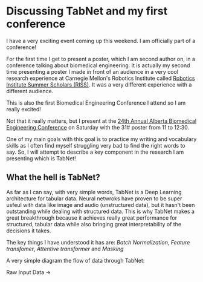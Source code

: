 # Discussing TabNet and my first conference

I have a very exciting event coming up this weekend. I am officially part of a conference! 

For the first time I get to present a poster, which I am second author on, in a conference talking about biomedical engineering. It is actually
my second time presenting a poster I made in front of an audience in a very cool research experience at Carnegie Mellon's Robotics Institute
called [Robotics Institute Summer Scholars (RISS)](https://riss.ri.cmu.edu/). It was a very different experience with a different audience. 

This is also the first Biomedical Engineering Conference I attend so I am really excited! 

Not that it really matters, but I present at the [24th Annual Alberta Biomedical Engineering Conference](https://schulich.ucalgary.ca/biomedical/news-events/annual-alberta-biomedical-engineering-conference) on Saturday with the 31# poster from 
11 to 12:30. 

One of my main goals with this goal is to practice my writing and vocabulary skills as I often find myself struggling very bad to find
the right words to say. So, I will attempt to describe a key component in the research I am presenting which is TabNet! 

## What the hell is TabNet? 

As far as I can say, with very simple words, TabNet is a Deep Learning architecture for tabular data. 
Neural netwroks have proven to be super usfeul with data like image and audio (unstructured data), but it hasn't been outstanding while dealing with structured data. This is why 
TabNet makes a great breakthrough because it achieves really great performance for structured, tabular data while also bringing great interpretability of the decisions it takes. 

The key things I have understood it has are: *Batch Normalization*, *Feature transfomer*, *Attentive transformer* and *Masking*

A very simple diagram the flow of data through TabNet: 

Raw Input Data &rarr; 
